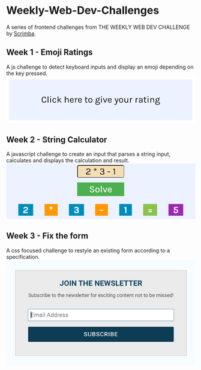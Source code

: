 # Weekly-Web-Dev-Challenges

A series of frontend challenges from THE WEEKLY WEB DEV CHALLENGE by [Scrimba](https://scrimba.ck.page/9eb86d6180?fbclid=IwAR1lBcJ6My3ufTsMYqfftvOlNKl_0t1RB40cES0_zdW0pTFVsn0ZBiR-QAI). 

## Week 1 - Emoji Ratings
A js challenge to detect keyboard inputs and display an emoji depending on the key pressed.
![Week 1 screenshot](https://github.com/catfrance/Weekly-Web-Dev-Challenges/blob/main/Week%201%20-%20Emoji%20Ratings/Week1.png)

## Week 2 - String Calculator
A javascript challenge to create an input that parses a string input, calculates and displays the calculation and result.
![Week 2 screenshot](https://github.com/catfrance/Weekly-Web-Dev-Challenges/blob/main/Week%202%20-%20String%20Calculator/Week2.png)

## Week 3 - Fix the form
A css focused challenge to restyle an existing form according to a specification.
![Week 3 screenshot](https://github.com/catfrance/Weekly-Web-Dev-Challenges/blob/main/Week%203%20-%20Fix%20the%20form/Week3.png)
